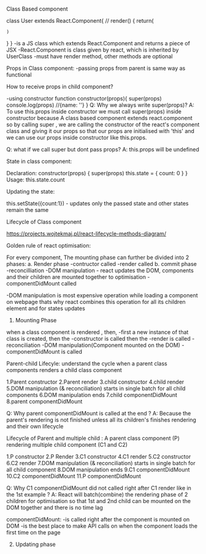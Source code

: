 Class Based component

class User extends React.Component{
//
render() {
    return(

    )
}
}
-is a JS class which extends React.Component and returns a piece of JSX
-React.Component is class given by react, which is inherited by UserClass
-must have render method, other methods are optional

Props in Class component:
-passing props from parent is same way as functional

How to receive props in child component?

-using constructor function
constructor(props){
    super(props)
    console.log(props) //{name: ''}
}
Q: Why we always write super(props)?
A: To use this.props inside constructor we must call super(props) inside constructor 
because A class based component extends react.component so by calling super , we are calling the constructor of the react's component class and giving it our props so that our props are initialised with 'this' and we can use our props inside constructor like this.props.

Q: what if we call super but dont pass props?
A: this.props will be undefined

State in class component:

Declaration:
constructor(props) {
        super(props)
        this.state = {
            count: 0
        }
    }
Usage:
this.state.count

Updating the state:

this.setState({count:1}) - updates only the passed state and other states remain the same

Lifecycle of Class component

https://projects.wojtekmaj.pl/react-lifecycle-methods-diagram/ 

Golden rule of react optimisation:

For every component, The mounting phase can further be divided into 2 phases:
a. Render phase
-contructor called
-render called
b. commit phase
-reconcilliation
-DOM manipulation - react updates the DOM, components and their children are mounted together to optimisation
-componentDidMount called

-DOM manipulation is most expensive operation while loading a component on webpage thats why react combines this operation for all its children element and for states updates

1. Mounting Phase

when a class component is rendered <UserClass/>, then,
-first a new instance of that class is created, then the 
-constructor is called then the
-render is called
-reconciliation
-DOM manipulation(Component mounted on the DOM)
-componentDidMount is called

Parent-child Lifecyle: understand the cycle when a parent class components renders a child class component

1.Parent constructor
2.Parent render
3.child constructor
4.child render
5.DOM manipulation (& reconciliation) starts in single batch for all child components
6.DOM manipulation ends
7.child componentDidMount
8.parent componentDidMount 

Q: Why parent componentDidMount is called at the end ?
A: Because the parent's rendering is not finished unless all its children's finishes rendering and their own lifecycle

Lifecycle of Parent and multiple child : A parent class component (P) rendering multiple child component (C1 and C2)

1.P constructor
2.P Render
3.C1 constructor
4.C1 render
5.C2 constructor
6.C2 render
7.DOM manipulation (& reconciliation) starts in single batch for all child component
8.DOM manipulation ends
9.C1 componentDidMount
10.C2 componentDidMount
11.P componentDidMount

Q: Why C1 componentDidMount did not called right after C1 render like in the 1st example ?
A: React will batch(combine) the rendering phase of 2 children for optimisation so that 1st and 2nd child can be mounted on the DOM together and there is no time lag

componentDidMount:
-is called right after the component is mounted on DOM
-is the best place to make API calls on when the component loads the first time on the page


2. Updating phase

